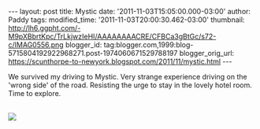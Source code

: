 \-\-- layout: post title: Mystic date: \'2011-11-03T15:05:00.000-03:00\'
author: Paddy tags: modified\_time: \'2011-11-03T20:00:30.462-03:00\'
thumbnail:
http://lh6.ggpht.com/-M9pXBbrtKpc/TrLkjwzIeHI/AAAAAAAACRE/CFBCa3gBtGc/s72-c/IMAG0556.png
blogger\_id:
tag:blogger.com,1999:blog-5715804192922968271.post-1974060671529788197
blogger\_orig\_url:
https://scunthorpe-to-newyork.blogspot.com/2011/11/mystic.html \-\--

<div>

We survived my driving to Mystic. Very strange experience driving on the
\'wrong side\' of the road. Resisting the urge to stay in the lovely
hotel room. Time to explore.

\
![](http://lh6.ggpht.com/-M9pXBbrtKpc/TrLkjwzIeHI/AAAAAAAACRE/CFBCa3gBtGc/IMAG0556.png)

</div>
